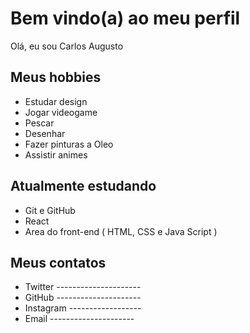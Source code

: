 # Bem vindo(a) ao meu perfil

Olá, eu sou Carlos Augusto

## Meus hobbies

- Estudar design
- Jogar videogame 
- Pescar
- Desenhar
- Fazer pinturas a Oleo
- Assistir animes

## Atualmente estudando

- Git e GitHub
- React
- Area do front-end ( HTML, CSS e Java Script )

## Meus contatos

- Twitter   ---------------------
- GitHub    ---------------------
- Instagram ------------------
- Email     ---------------------
